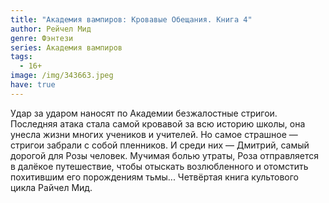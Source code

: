 ```yaml
---
title: "Академия вампиров: Кровавые Обещания. Книга 4"
author: Рейчел Мид
genre: Фэнтези
series: Академия вампиров
tags:
  - 16+
image: /img/343663.jpeg
have: true
---
```

Удар за ударом наносят по Академии безжалостные стригои. Последняя атака стала самой кровавой за всю историю школы, она унесла жизни многих учеников и учителей. Но самое страшное — стригои забрали с собой пленников. И среди них — Дмитрий, самый дорогой для Розы человек. Мучимая болью утраты, Роза отправляется в далёкое путешествие, чтобы отыскать возлюбленного и отомстить похитившим его порождениям тьмы... Четвёртая книга культового цикла Райчел Мид.
